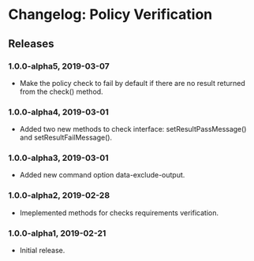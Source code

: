 # Changelog: Policy Verification

## Releases

### 1.0.0-alpha5, 2019-03-07
- Make the policy check to fail by default if there are no result returned from the check() method.

### 1.0.0-alpha4, 2019-03-01
- Added two new methods to check interface: setResultPassMessage() and setResultFailMessage(). 

### 1.0.0-alpha3, 2019-03-01
- Added new command option data-exclude-output.

### 1.0.0-alpha2, 2019-02-28
- Imeplemented methods for checks requirements verification.

### 1.0.0-alpha1, 2019-02-21
- Initial release.
